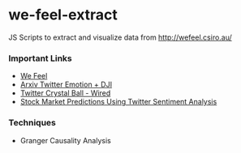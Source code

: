 # we-feel-extract
JS Scripts to extract and visualize data from http://wefeel.csiro.au/

### Important Links
* [We Feel](http://wefeel.csiro.au/)
* [Arxiv Twitter Emotion + DJI](https://arxiv.org/pdf/1010.3003.pdf)
* [Twitter Crystal Ball - Wired](https://www.wired.com/2010/10/twitter-crystal-ball/)
* [Stock Market Predictions Using Twitter Sentiment Analysis](http://cs229.stanford.edu/proj2011/GoelMittal-StockMarketPredictionUsingTwitterSentimentAnalysis.pdf)

### Techniques
* Granger Causality Analysis